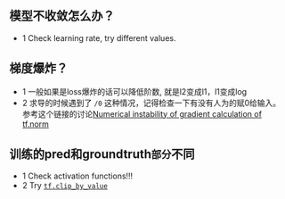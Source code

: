 ## 模型不收敛怎么办？
* 1 Check learning rate, try different values.

## 梯度爆炸？
* 1 一般如果是loss爆炸的话可以降低阶数, 就是l2变成l1，l1变成log 
* 2 求导的时候遇到了 `/0` 这种情况，记得检查一下有没有人为的赋0给输入。</br>
参考这个链接的讨论[Numerical instability of gradient calculation of tf.norm ](https://github.com/tensorflow/tensorflow/issues/12071)

## 训练的pred和groundtruth`部分`不同
* 1 Check activation functions!!!
* 2 Try [`tf.clip_by_value`](https://www.tensorflow.org/versions/r2.0/api_docs/python/tf/clip_by_value)
